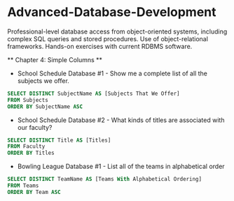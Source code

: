 # Advanced-Database-Development
Professional-level database access from object-oriented systems, including complex SQL queries and stored procedures. Use of object-relational frameworks. Hands-on exercises with current RDBMS software.

** Chapter 4: Simple Columns **
- School Schedule Database #1 - Show me a complete list of all the subjects we offer.
``` SQL
SELECT DISTINCT SubjectName AS [Subjects That We Offer]
FROM Subjects
ORDER BY SubjectName ASC 
```
- School Schedule Database #2 - What kinds of titles are associated with our faculty?
``` SQL
SELECT DISTINCT Title AS [Titles]
FROM Faculty
ORDER BY Titles
```
- Bowling League Database #1 - List all of the teams in alphabetical order
``` SQL
SELECT DISTINCT TeamName AS [Teams With Alphabetical Ordering]
FROM Teams
ORDER BY Team ASC
```
